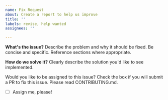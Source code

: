 ```yaml
---
name: Fix Request
about: Create a report to help us improve
title: ''
labels: revise, help wanted
assignees: ''

---
```


**What's the issue?**
Describe the problem and why it should be fixed. Be concise and specific. Reference sections where appropriate.

**How do we solve it?**
Clearly describe the solution you'd like to see implemented.

Would you like to be assigned to this issue?
Check the box if you will submit a PR to fix this issue. Please read CONTRIBUTING.md.
- [ ] Assign me, please!
